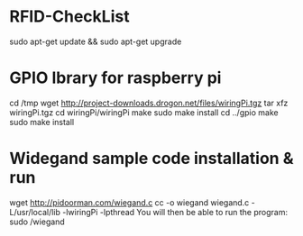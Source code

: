 RFID-CheckList
==============

sudo apt-get update && sudo apt-get upgrade

# GPIO lbrary for raspberry pi
cd /tmp
wget http://project-downloads.drogon.net/files/wiringPi.tgz
tar xfz wiringPi.tgz
cd wiringPi/wiringPi
make
sudo make install
cd ../gpio
make
sudo make install

# Widegand sample code installation & run
wget http://pidoorman.com/wiegand.c
cc -o wiegand wiegand.c -L/usr/local/lib -lwiringPi -lpthread
You will then be able to run the program:
sudo /wiegand
